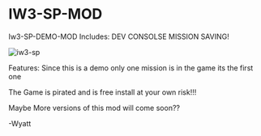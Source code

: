 # IW3-SP-MOD


Iw3-SP-DEMO-MOD Includes: 
DEV CONSOLSE
MISSION SAVING!

![iw3-sp](https://github.com/user-attachments/assets/28ee6a34-bd6a-4a23-b063-28f72231c555)



Features: Since this is a demo only one mission is in the game its the first one 




The Game is pirated and is free install at your own risk!!!


Maybe More versions of this mod will come soon??

-Wyatt
